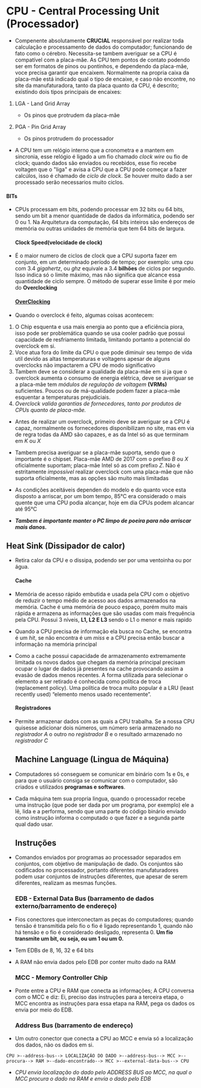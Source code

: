 # CPU - Central Processing Unit (Processador)    

- Compenente absolutamente **CRUCIAL** responsável por realizar toda calculação e processamento de dados do computador; funcionando de fato como o cérebro. Necessita-se tambem averiguar se a CPU é compatível com a placa-mãe. As CPU tem pontos de contato podendo ser em formatos de pinos ou pontinhos, e dependendo da placa-mãe, voce precisa garantir que encaixem. Normalmente na propria caixa da placa-mãe está indicado qual o tipo de encaixe, e caso não encontre, no site da manufaturadora, tanto da placa quanto da CPU, é descrito; existindo dois tipos principais de encaixes:    

1. LGA - Land Grid Array
    - Os pinos que protrudem da placa-mãe

2. PGA - Pin Grid Array
    - Os pinos protrudem do processador     

- A CPU tem um relógio interno que a cronometra e a mantem em sincronia, esse relógio é ligado a um fio chamado *clock wire* ou fio de clock; quando dados são enviados ou recebidos, esse fio recebe voltagen que o "liga" e avisa a CPU que a CPU pode começar a fazer calcúlos, isso é chamado de *ciclo de clock*. Se houver muito dado a ser processado serão necessarios muito ciclos.     

#### BITs     

- CPUs processam em bits, podendo processar em 32 bits ou 64 bits, sendo um bit a menor quantidade de dados da informática, podendo ser 0 ou 1. Na Arquitetura da computação, 64 bits inteiros são endereços de memória ou outras unidades de memória que tem 64 bits de largura.

    #### Clock Speed(velocidade de clock)    

- É o maior numero de ciclos de clock que a CPU suporta fazer em conjunto, em um determinado período de tempo; por exemplo: uma cpu com 3.4 *gigahertz*, ou *ghz* equivale a 3.4 **bilhões** de ciclos por segundo. Isso indica só o limite máximo, mas não significa que alcance essa quantidade de ciclo sempre. O método de superar esse limite é por meio do **Overclocking**   

    #### [OverClocking](https://www.digitaltrends.com/computing/how-to-overclock-your-cpu/)   

- Quando o overclock é feito, algumas coisas acontecem:    

1. O Chip esquenta e usa mais energia ao ponto que a eficiência piora, isso pode ser problemática quando se usa cooler padrão que possui capacidade de resfriamento limitada, limitando portanto a potencial do overclock em si.
2. Voce atua fora do limite da CPU o que pode diminuir seu tempo de vida util devido as altas temperaturas e voltagens apesar de alguns overclocks não impactarem a CPU de modo significativo
3. Tambem deve se considerar a qualidade da placa-mãe em si ja que o overclock aumenta o consumo de energia elétrica, deve se averiguar se a placa-mãe tem *módulos de regulação de voltagem* **(VRMs)** suficientes. Poucos ou de má-qualidade podem fazer a placa-mãe esquentar a temperaturas prejudiciais.
4. *Overclock valida garantias de fornecedores, tanto por produtos de CPUs quanto de placa-mãe.*    

- Antes de realizar um overclock, primeiro deve se averiguar se a CPU é capaz, normalmente os fornecedores disponibilizam no site, mas em via de regra todas da AMD são capazes, e as da Intel só as que terminam em *K* ou *X*    

- Tambem precisa averiguar se a placa-mãe suporta, sendo que o importante é o chipset. Placa-mãe AMD de 2017 com o prefixo *B* ou *X* oficialmente suportam; placa-mãe Intel só as com prefixo *Z*. Não é estritamente *impossível* realizar overclock com uma placa-mãe que não suporta oficialmente, mas as opções são muito mais limitadas    

- As condições aceitáveis dependen do modelo e do quanto voce esta disposto a arriscar, por um bom tempo, 85°C era considerado o mais quente que uma CPU podia alcançar, hoje em dia CPUs podem alcancar até 95°C    

- ***Tambem é importante manter o PC limpo de poeira para não arriscar mais danos.***    

## Heat Sink (Dissipador de calor)   

- Retira calor da CPU e o dissipa, podendo ser por uma ventoinha ou por água.

    #### Cache 

- Memória de acesso rápido embutida e usada pela CPU com o objetivo de reduzir o tempo médio de acesso aos dados armazenados na memória. Cache é uma memória de pouco espaço, porém muito mais rápida e armazena as informações que são usadas com mais frequência pela CPU. Possui 3 níveis, **L1, L2 E L3** sendo o L1 o menor e mais rapido   

- Quando a CPU precisa de informação ela busca no Cache, se encontra é um *hit*, se não encontra é um *miss* e a CPU precisa então buscar a informação na memória principal   

- Como a cache possui capacidade de armazenamento extremamente limitada os novos dados que chegam da memória principal precisam ocupar o lugar de dados já presentes na cache provocando assim a evasão de dados menos recentes. A forma utilizada para selecionar o elemento a ser retirado é conhecida como política de troca (replacement policy). Uma política de troca muito popular é a LRU (least recently used) “elemento menos usado recentemente”.
 
    #### Registradores   

- Permite armazenar dados com as quais a CPU trabalha. Se a nossa CPU quisesse adicionar dois números, um número seria armazenado no *registrador A* o outro no *registrador B* e o resultado armazenado no *registrador C*     

    ## Machine Language (Lingua de Máquina)    

- Computadores só conseguem se comunicar em binário com 1s e 0s, e para que o usuário consiga se comunicar com o computador, são criados e utilizados **programas e softwares**.       
- Cada máquina tem sua propria lingua, quando o processador recebe uma instrução (que pode ser dada por um programa, por exemplo) ele a lê, lida e a performa, sendo que uma parte do código binário enviado como instrução informa o computado o que fazer e a segunda parte qual dado usar.     

    ## Instruções    

- Comandos enviados por programas ao processador separados em conjuntos, com objetivo de manipulação de dado. Os conjuntos são codificados no processador, portanto diferentes manufaturadores podem usar conjuntos de instruções diferentes, que apesar de serem diferentes, realizam as mesmas funções.
     
    ### EDB - External Data Bus (barramento de dados externo/barramento de endereço)   

- Fios conectores que interconectam as peças do computadores; quando tensão é transmitida pelo fio o fio é ligado representando 1, quando não há tensão e o fio é considerado desligado, representa 0. **Um fio transmite um bit, ou seja, ou um 1 ou um 0.**   

- Tem EDBs de 8, 16, 32 e 64 bits   

- A RAM não envia dados pelo EDB por conter muito dado na RAM    

    ### MCC - Memory Controller Chip   

- Ponte entre a CPU e RAM que conecta as informações; A CPU conversa com o MCC e diz: Ei, preciso das instruções para a terceira etapa, o MCC encontra as instruções para essa etapa na RAM, pega os dados os envia por meio do EDB.   

    ### Address Bus (barramento de endereço)   

- Um outro conector que conecta a CPU ao MCC e envia só a localização dos dados, não os dados em si.    

```
CPU >--address-bus--> LOCALIZAÇÃO DO DADO >--address-bus--> MCC >--procura--> RAM >--dado-encontrado--> MCC >--external-data-bus--> CPU
```   

- *CPU envia localização do dado pelo ADDRESS BUS ao MCC, na qual o MCC procura o dado na RAM e envia o dado pelo EDB*